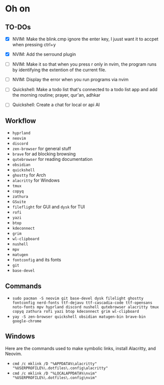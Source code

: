 # Oh on

## TO-DOs

- [x] NVIM: Make the blink.cmp ignore the enter key, I juust want it to accpet
      when pressing ctrl+y
- [x] NVIM: Add the serround plugin
- [ ] NVIM: Make it so that when you press <leader>r only in nvim, the program
      runs by identifying the extention of the current file.
- [ ] NVIM: Display the error when you run programs via nvim

- [ ] Quickshell: Make a todo list that's connected to a todo list app and add
      the morning routine; prayer, qur'an, adhkar
- [ ] Quickshell: Create a chat for local or api AI

## Workflow

- `hyprland`
- `neovim`
- `discord`
- `zen-browser` for general stuff
- `brave` for ad blocking browsing
- `qutebrowser` for reading documentation
- `obsidian`
- `quickshell`
- `ghostty` for Arch
- `alacritty` for Windows
- `tmux`
- `copyq`
- `zathura`
- `GSuite`
- `fileflight` for GUI and `dysk` for TUI
- `rofi`
- `yazi`
- `btop`
- `kdeconnect`
- `grim`
- `wl-clipboard`
- `nushell`
- `mpv`
- `matugen`
- `fontconfig` and its fonts
- `git`
- `base-devel`

## Commands

- `sudo pacman -S neovim git base-devel dysk filelight ghostty fontconfig nerd-fonts ttf-dejavu ttf-cascadia-code ttf-opensans noto-fonts mpv hyprland discord nushell qutebrowser alacritty tmux copyq zathura rofi yazi btop kdeconnect grim wl-clipboard`
- `yay -S zen-browser quickshell obsidian matugen-bin brave-bin google-chrome`

## Windows

Here are the commands used to make symbolic links, install Alacritty, and
Neovim.

- `cmd /c mklink /D "%APPDATA%\alacritty" "%USERPROFILE%\.dotfiles\.config\alacritty"`
- `cmd /c mklink /D "%LOCALAPPDATA%\nvim" "%USERPROFILE%\.dotfiles\.config\nvim"`

